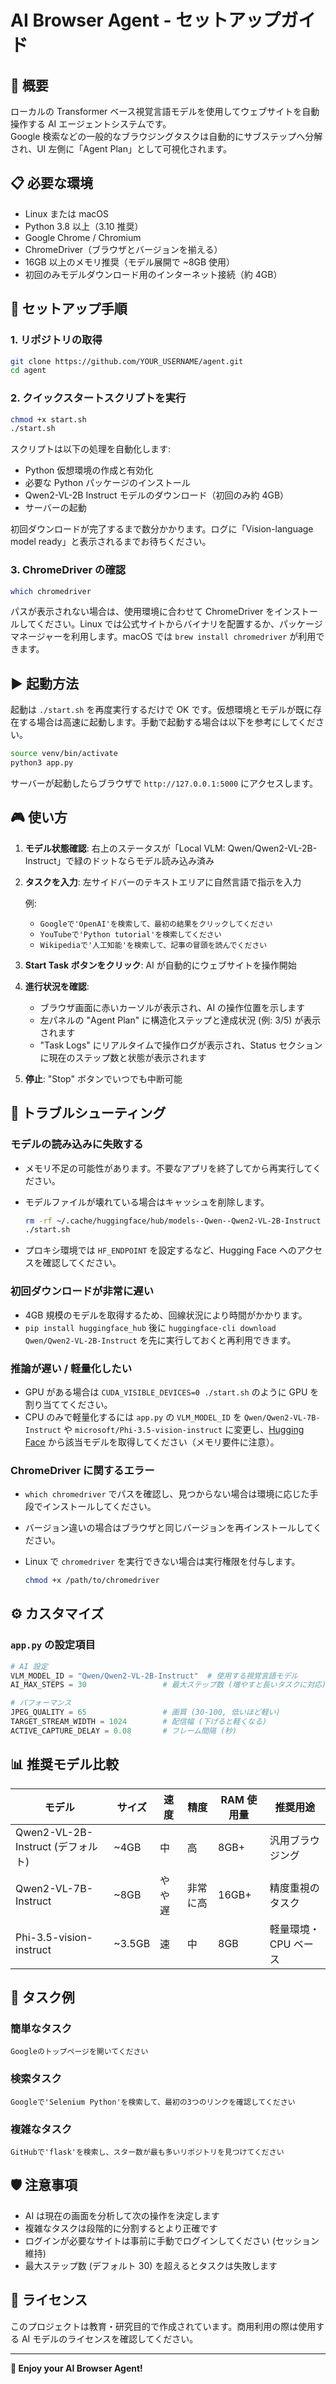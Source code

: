 # AI Browser Agent - セットアップガイド

## 🎯 概要

ローカルの Transformer ベース視覚言語モデルを使用してウェブサイトを自動操作する AI エージェントシステムです。\
Google 検索などの一般的なブラウジングタスクは自動的にサブステップへ分解され、UI 左側に「Agent Plan」として可視化されます。

## 📋 必要な環境

- Linux または macOS
- Python 3.8 以上（3.10 推奨）
- Google Chrome / Chromium
- ChromeDriver（ブラウザとバージョンを揃える）
- 16GB 以上のメモリ推奨（モデル展開で ~8GB 使用）
- 初回のみモデルダウンロード用のインターネット接続（約 4GB）

## 🚀 セットアップ手順

### 1. リポジトリの取得

```bash
git clone https://github.com/YOUR_USERNAME/agent.git
cd agent
```

### 2. クイックスタートスクリプトを実行

```bash
chmod +x start.sh
./start.sh
```

スクリプトは以下の処理を自動化します:

- Python 仮想環境の作成と有効化
- 必要な Python パッケージのインストール
- Qwen2-VL-2B Instruct モデルのダウンロード（初回のみ約 4GB）
- サーバーの起動

初回ダウンロードが完了するまで数分かかります。ログに「Vision-language model ready」と表示されるまでお待ちください。

### 3. ChromeDriver の確認

```bash
which chromedriver
```

パスが表示されない場合は、使用環境に合わせて ChromeDriver をインストールしてください。Linux では公式サイトからバイナリを配置するか、パッケージマネージャーを利用します。macOS では `brew install chromedriver` が利用できます。

## ▶️ 起動方法

起動は `./start.sh` を再度実行するだけで OK です。仮想環境とモデルが既に存在する場合は高速に起動します。手動で起動する場合は以下を参考にしてください。

```bash
source venv/bin/activate
python3 app.py
```

サーバーが起動したらブラウザで `http://127.0.0.1:5000` にアクセスします。

## 🎮 使い方

1. **モデル状態確認**: 右上のステータスが「Local VLM: Qwen/Qwen2-VL-2B-Instruct」で緑のドットならモデル読み込み済み

2. **タスクを入力**: 左サイドバーのテキストエリアに自然言語で指示を入力

   例:

   - `Googleで'OpenAI'を検索して、最初の結果をクリックしてください`
   - `YouTubeで'Python tutorial'を検索してください`
   - `Wikipediaで'人工知能'を検索して、記事の冒頭を読んでください`

3. **Start Task ボタンをクリック**: AI が自動的にウェブサイトを操作開始

4. **進行状況を確認**:

   - ブラウザ画面に赤いカーソルが表示され、AI の操作位置を示します
   - 左パネルの "Agent Plan" に構造化ステップと達成状況 (例: 3/5) が表示されます
   - "Task Logs" にリアルタイムで操作ログが表示され、Status セクションに現在のステップ数と状態が表示されます

5. **停止**: "Stop" ボタンでいつでも中断可能

## 🔧 トラブルシューティング

### モデルの読み込みに失敗する

- メモリ不足の可能性があります。不要なアプリを終了してから再実行してください。
- モデルファイルが壊れている場合はキャッシュを削除します。

  ```bash
  rm -rf ~/.cache/huggingface/hub/models--Qwen--Qwen2-VL-2B-Instruct
  ./start.sh
  ```

- プロキシ環境では `HF_ENDPOINT` を設定するなど、Hugging Face へのアクセスを確認してください。

### 初回ダウンロードが非常に遅い

- 4GB 規模のモデルを取得するため、回線状況により時間がかかります。
- `pip install huggingface_hub` 後に `huggingface-cli download Qwen/Qwen2-VL-2B-Instruct` を先に実行しておくと再利用できます。

### 推論が遅い / 軽量化したい

- GPU がある場合は `CUDA_VISIBLE_DEVICES=0 ./start.sh` のように GPU を割り当ててください。
- CPU のみで軽量化するには `app.py` の `VLM_MODEL_ID` を `Qwen/Qwen2-VL-7B-Instruct` や `microsoft/Phi-3.5-vision-instruct` に変更し、[Hugging Face](https://huggingface.co/) から該当モデルを取得してください（メモリ要件に注意）。

### ChromeDriver に関するエラー

- `which chromedriver` でパスを確認し、見つからない場合は環境に応じた手段でインストールしてください。
- バージョン違いの場合はブラウザと同じバージョンを再インストールしてください。
- Linux で `chromedriver` を実行できない場合は実行権限を付与します。

  ```bash
  chmod +x /path/to/chromedriver
  ```

## ⚙️ カスタマイズ

### `app.py` の設定項目

```python
# AI 設定
VLM_MODEL_ID = "Qwen/Qwen2-VL-2B-Instruct"  # 使用する視覚言語モデル
AI_MAX_STEPS = 30                 # 最大ステップ数 (増やすと長いタスクに対応)

# パフォーマンス
JPEG_QUALITY = 65                 # 画質 (30-100, 低いほど軽い)
TARGET_STREAM_WIDTH = 1024        # 配信幅 (下げると軽くなる)
ACTIVE_CAPTURE_DELAY = 0.08       # フレーム間隔 (秒)
```

## 📊 推奨モデル比較

| モデル                           | サイズ | 速度 | 精度 | RAM 使用量 | 推奨用途               |
| -------------------------------- | ------ | ---- | ---- | ---------- | ---------------------- |
| Qwen2-VL-2B-Instruct (デフォルト) | ~4GB   | 中   | 高   | 8GB+       | 汎用ブラウジング       |
| Qwen2-VL-7B-Instruct             | ~8GB   | やや遅 | 非常に高 | 16GB+      | 精度重視のタスク       |
| Phi-3.5-vision-instruct          | ~3.5GB | 速   | 中   | 8GB        | 軽量環境・CPU ベース   |

## 🎯 タスク例

### 簡単なタスク

```
Googleのトップページを開いてください
```

### 検索タスク

```
Googleで'Selenium Python'を検索して、最初の3つのリンクを確認してください
```

### 複雑なタスク

```
GitHubで'flask'を検索し、スター数が最も多いリポジトリを見つけてください
```

## 🛡️ 注意事項

- AI は現在の画面を分析して次の操作を決定します
- 複雑なタスクは段階的に分割するとより正確です
- ログインが必要なサイトは事前に手動でログインしてください (セッション維持)
- 最大ステップ数 (デフォルト 30) を超えるとタスクは失敗します

## 📝 ライセンス

このプロジェクトは教育・研究目的で作成されています。商用利用の際は使用する AI モデルのライセンスを確認してください。

---

**🤖 Enjoy your AI Browser Agent!**
